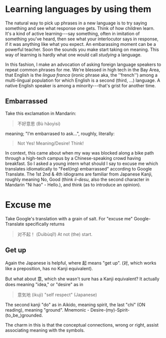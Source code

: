# Learning languages by using them

The natural way to pick up phrases in a new language is to try saying something and see what response one gets.  Think of how children learn.  It's a kind of active learning---say something, often in imitation of something you've heard, then see what your interlocutor says in response, if it was anything like what you expect. An embarassing moment can be a powerful teacher.  Soon the sounds you make start taking on meaning. This way of learning is hardly what one would call *studying* a language. 

In this fashion, I make an advocation of asking foreign language speakers to repeat common phrases for me.  We're blessed in high tech in the Bay Area, that English is the *lingua franca* (ironic phrase aka, the ''french'') among a multi-lingual population for which English is a second (third, ...) language. A native English speaker is among a minority---that's grist for another time. 

## Embarrassed

Take this exclamation in Mandarin:

> 不好意思  (Bù hǎoyìsi)

meaning; "I'm embarrased to ask...",  roughly, literally: 
> Not Yes! Meaning/Desire! Think!

In context, this came about when my way was blocked along a bike path through a high-tech campus by a Chinese-speaking crowd having breakfast.  So I asked a young intern what should I say to excuse me which translates idiomatically to "Feel(ing) embarrassed" according to Google Translate.  The 1st 2nd & 4th idiograms are familiar from Japanese Kanji, roughly meaning No, Good (think *ii-desu*, also the second character in Mandarin "Ni hao" - Hello.), and think (as to introduce an opinion). 

# Excuse me
Take Google's translation with a grain of salt. For "excuse me"  Google-Translate specifically returns 

> 对不起！ (Duìbùqǐ!) At not (the) start. 

## Get up
Again the Japanese is helpful, where 起 means "get up". (对, which works like a preposition, has no Kanji equivalent). 

But what about 意, which she wasn't sure has a Kanji equivalent?  It actually does meaning "idea," or "desire" as in 

> 意気地 (ikuji) "self respect" (Japanese)

The second kanji "do" as in Aikido, meaning spirit, the last "chi" (ON reading), meaning 
"ground". Mnemonic - Desire-(my)-Spirit-(to_be_)grounded. 

The charm in this is that the conceptual connections, wrong or right, assist associating meaning with the symbols. 
